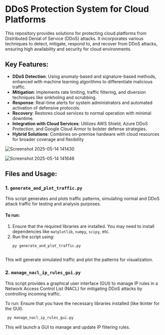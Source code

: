 # DDoS Protection System for Cloud Platforms

This repository provides solutions for protecting cloud platforms from Distributed Denial of Service (DDoS) attacks. It incorporates various techniques to detect, mitigate, respond to, and recover from DDoS attacks, ensuring high availability and security for cloud environments.

## Key Features:
- **DDoS Detection**: Using anomaly-based and signature-based methods, enhanced with machine learning algorithms to differentiate malicious traffic.
- **Mitigation**: Implements rate limiting, traffic filtering, and diversion techniques like sinkholing and scrubbing.
- **Response**: Real-time alerts for system administrators and automated activation of defensive protocols.
- **Recovery**: Restores cloud services to normal operation with minimal downtime.
- **Integration with Cloud Services**: Utilizes AWS Shield, Azure DDoS Protection, and Google Cloud Armor to bolster defense strategies.
- **Hybrid Solutions**: Combines on-premise hardware with cloud resources for broader coverage and flexibility

![Screenshot 2025-05-14 141430](https://github.com/user-attachments/assets/d45f02a9-ffbe-401b-be5b-c9211cec546f)

![Screenshot 2025-05-14 141646](https://github.com/user-attachments/assets/42422820-9536-49d2-90a7-95e7fd0f3ff8)

## Files and Usage:

### 1. `generate_and_plot_traffic.py`
This script generates and plots traffic patterns, simulating normal and DDoS attack traffic for testing and analysis purposes.

#### To run:
1. Ensure that the required libraries are installed. You may need to install dependencies like `matplotlib`, `numpy`, `scipy`, etc.
2. Run the script using:
   ```bash
   py generate_and_plot_traffic.py
 
This will generate simulated traffic and plot the patterns for visualization.

### 2.  `manage_nacl_ip_rules_gui.py`
This script provides a graphical user interface (GUI) to manage IP rules in a Network Access Control List (NACL) for mitigating DDoS attacks by controlling incoming traffic.

To run:
Ensure that you have the necessary libraries installed (like tkinter for the GUI).

  ```bash
   py manage_nacl_ip_rules_gui.py
 
```
This will launch a GUI to manage and update IP filtering rules.
